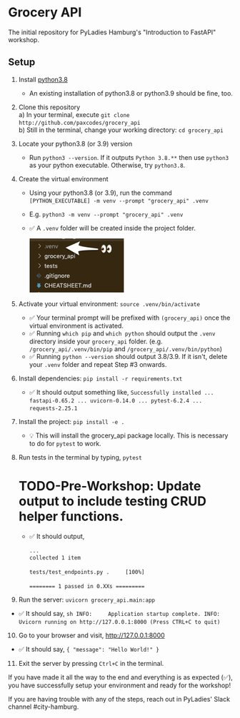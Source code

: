 # Grocery API

The initial repository for PyLadies Hamburg's "Introduction to FastAPI" workshop.

## Setup

1) Install [python3.8](https://www.python.org/downloads/release/python-3810/)
   * An existing installation of python3.8 or python3.9 should be fine, too.
2) Clone this repository  
   a) In your terminal, execute `git clone http://github.com/paxcodes/grocery_api`  
   b) Still in the terminal, change your working directory: `cd grocery_api`
3) Locate your python3.8 (or 3.9) version
   * Run `python3 --version`. If it outputs `Python 3.8.**` then use `python3` as your python executable. Otherwise, try `python3.8`.
4) Create the virtual environment
   * Using your python3.8 (or 3.9), run the command `[PYTHON_EXECUTABLE] -m venv --prompt "grocery_api" .venv`
   * E.g. `python3 -m venv --prompt "grocery_api" .venv`
   * ✅ A `.venv` folder will be created inside the project folder.

      ![.venv folder should be present](readme_assets/checklist_venv_folder.png)

5) Activate your virtual environment: `source .venv/bin/activate`
   * ✅ Your terminal prompt will be prefixed with `(grocery_api)` once the virtual environment is activated.
   * ✅ Running `which pip` and `which python` should output the `.venv` directory inside your `grocery_api` folder. (e.g. `/grocery_api/.venv/bin/pip` and `/grocery_api/.venv/bin/python`)
   * ✅ Running `python --version` should output 3.8/3.9. If it isn't, delete your `.venv` folder and repeat Step #3 onwards.
6) Install dependencies: `pip install -r requirements.txt`
   * ✅ It should output something like, `Successfully installed ... fastapi-0.65.2 ... uvicorn-0.14.0 ... pytest-6.2.4 ... requests-2.25.1`
7) Install the project: `pip install -e .`
   * 💡 This will install the grocery_api package locally. This is necessary to do for `pytest` to work.
8) Run tests in the terminal by typing, `pytest` 
   # TODO-Pre-Workshop: Update output to include testing CRUD helper functions.
   * ✅ It should output,
      ```
      ...
      collected 1 item

      tests/test_endpoints.py .     [100%]

      ======== 1 passed in 0.XXs =========
      ```
9)  Run the server: `uvicorn grocery_api.main:app`
   * ✅ It should say,
    ```sh
    INFO:     Application startup complete.
    INFO:     Uvicorn running on http://127.0.0.1:8000 (Press CTRL+C to quit)
    ```
10) Go to your browser and visit, http://127.0.0.1:8000
   * ✅ It should say, `{ "message": "Hello World!" }`
11) Exit the server by pressing `Ctrl+C` in the terminal.

If you have made it all the way to the end and everything is as expected (✅), you have successfully setup your environment and ready for the workshop!

If you are having trouble with any of the steps, reach out in PyLadies' Slack channel #city-hamburg.
